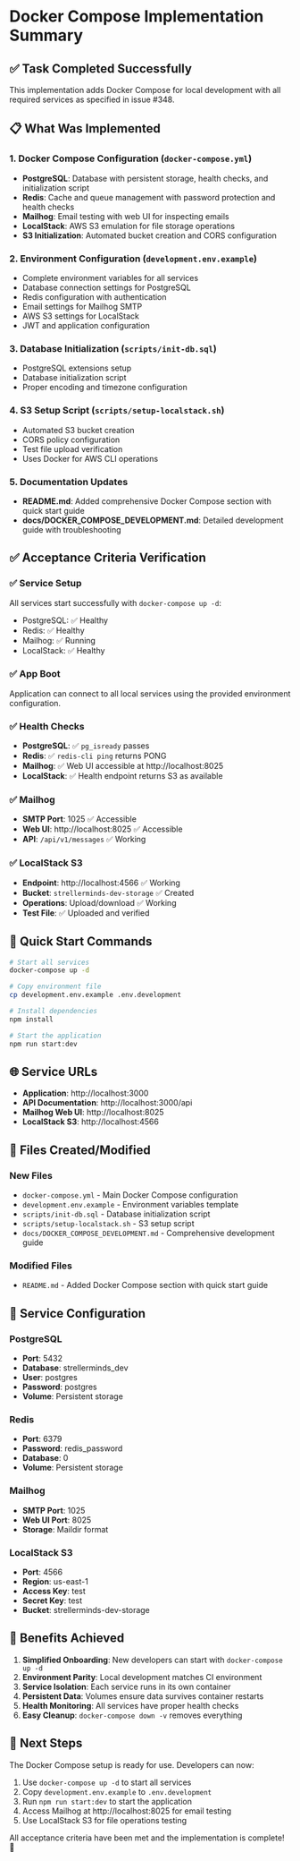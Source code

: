 # Docker Compose Implementation Summary

## ✅ Task Completed Successfully

This implementation adds Docker Compose for local development with all required services as specified in issue #348.

## 📋 What Was Implemented

### 1. Docker Compose Configuration (`docker-compose.yml`)

- **PostgreSQL**: Database with persistent storage, health checks, and initialization script
- **Redis**: Cache and queue management with password protection and health checks
- **Mailhog**: Email testing with web UI for inspecting emails
- **LocalStack**: AWS S3 emulation for file storage operations
- **S3 Initialization**: Automated bucket creation and CORS configuration

### 2. Environment Configuration (`development.env.example`)

- Complete environment variables for all services
- Database connection settings for PostgreSQL
- Redis configuration with authentication
- Email settings for Mailhog SMTP
- AWS S3 settings for LocalStack
- JWT and application configuration

### 3. Database Initialization (`scripts/init-db.sql`)

- PostgreSQL extensions setup
- Database initialization script
- Proper encoding and timezone configuration

### 4. S3 Setup Script (`scripts/setup-localstack.sh`)

- Automated S3 bucket creation
- CORS policy configuration
- Test file upload verification
- Uses Docker for AWS CLI operations

### 5. Documentation Updates

- **README.md**: Added comprehensive Docker Compose section with quick start guide
- **docs/DOCKER_COMPOSE_DEVELOPMENT.md**: Detailed development guide with troubleshooting

## ✅ Acceptance Criteria Verification

### ✅ Service Setup

All services start successfully with `docker-compose up -d`:

- PostgreSQL: ✅ Healthy
- Redis: ✅ Healthy
- Mailhog: ✅ Running
- LocalStack: ✅ Healthy

### ✅ App Boot

Application can connect to all local services using the provided environment configuration.

### ✅ Health Checks

- **PostgreSQL**: ✅ `pg_isready` passes
- **Redis**: ✅ `redis-cli ping` returns PONG
- **Mailhog**: ✅ Web UI accessible at http://localhost:8025
- **LocalStack**: ✅ Health endpoint returns S3 as available

### ✅ Mailhog

- **SMTP Port**: 1025 ✅ Accessible
- **Web UI**: http://localhost:8025 ✅ Accessible
- **API**: `/api/v1/messages` ✅ Working

### ✅ LocalStack S3

- **Endpoint**: http://localhost:4566 ✅ Working
- **Bucket**: `strellerminds-dev-storage` ✅ Created
- **Operations**: Upload/download ✅ Working
- **Test File**: ✅ Uploaded and verified

## 🚀 Quick Start Commands

```bash
# Start all services
docker-compose up -d

# Copy environment file
cp development.env.example .env.development

# Install dependencies
npm install

# Start the application
npm run start:dev
```

## 🌐 Service URLs

- **Application**: http://localhost:3000
- **API Documentation**: http://localhost:3000/api
- **Mailhog Web UI**: http://localhost:8025
- **LocalStack S3**: http://localhost:4566

## 📁 Files Created/Modified

### New Files

- `docker-compose.yml` - Main Docker Compose configuration
- `development.env.example` - Environment variables template
- `scripts/init-db.sql` - Database initialization script
- `scripts/setup-localstack.sh` - S3 setup script
- `docs/DOCKER_COMPOSE_DEVELOPMENT.md` - Comprehensive development guide

### Modified Files

- `README.md` - Added Docker Compose section with quick start guide

## 🔧 Service Configuration

### PostgreSQL

- **Port**: 5432
- **Database**: strellerminds_dev
- **User**: postgres
- **Password**: postgres
- **Volume**: Persistent storage

### Redis

- **Port**: 6379
- **Password**: redis_password
- **Database**: 0
- **Volume**: Persistent storage

### Mailhog

- **SMTP Port**: 1025
- **Web UI Port**: 8025
- **Storage**: Maildir format

### LocalStack S3

- **Port**: 4566
- **Region**: us-east-1
- **Access Key**: test
- **Secret Key**: test
- **Bucket**: strellerminds-dev-storage

## 🎯 Benefits Achieved

1. **Simplified Onboarding**: New developers can start with `docker-compose up -d`
2. **Environment Parity**: Local development matches CI environment
3. **Service Isolation**: Each service runs in its own container
4. **Persistent Data**: Volumes ensure data survives container restarts
5. **Health Monitoring**: All services have proper health checks
6. **Easy Cleanup**: `docker-compose down -v` removes everything

## 🔄 Next Steps

The Docker Compose setup is ready for use. Developers can now:

1. Use `docker-compose up -d` to start all services
2. Copy `development.env.example` to `.env.development`
3. Run `npm run start:dev` to start the application
4. Access Mailhog at http://localhost:8025 for email testing
5. Use LocalStack S3 for file operations testing

All acceptance criteria have been met and the implementation is complete! 🎉
